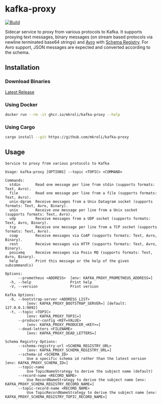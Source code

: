 # kafka-proxy

[![Build](https://github.com/mkroli/kafka-proxy/actions/workflows/build.yml/badge.svg)](https://github.com/mkroli/kafka-proxy/actions/workflows/build.yml)

Sidecar service to proxy from various protocols to Kafka.
It supports proxying text messages, binary messages (on stream based protocols via newline terminated base64 strings) and [Avro](https://avro.apache.org/) with [Schema Registry](https://docs.confluent.io/platform/current/schema-registry/index.html).
For Avro support, JSON messages are expected and converted according to the schema.

## Installation

### Download Binaries
[Latest Release](https://github.com/mkroli/kafka-proxy/releases/latest)

### Using Docker
```bash
docker run --rm -it ghcr.io/mkroli/kafka-proxy --help
```

### Using Cargo
```bash
cargo install --git https://github.com/mkroli/kafka-proxy
```

## Usage
```
Service to proxy from various protocols to Kafka

Usage: kafka-proxy [OPTIONS] --topic <TOPIC> <COMMAND>

Commands:
  stdin       Read one message per line from stdin (supports formats: Text, Avro).
  file        Read one message per line from a file (supports formats: Text, Avro).
  unix-dgram  Receive messages from a Unix Datagram socket (supports formats: Text, Avro, Binary).
  unix        Receive one message per line from a Unix socket (supports formats: Text, Avro).
  udp         Receive messages from a UDP socket (supports formats: Text, Avro, Binary).
  tcp         Receive one message per line from a TCP socket (supports formats: Text, Avro).
  coap        Receive messages via CoAP (supports formats: Text, Avro, Binary).
  rest        Receive messages via HTTP (supports formats: Text, Avro, Binary).
  posixmq     Receive messages via Posix MQ (supports formats: Text, Avro, Binary).
  help        Print this message or the help of the given subcommand(s)

Options:
      --prometheus <ADDRESS>  [env: KAFKA_PROXY_PROMETHEUS_ADDRESS=]
  -h, --help                  Print help
  -V, --version               Print version

Kafka Options:
  -b, --bootstrap-server <ADDRESS_LIST>
          [env: KAFKA_PROXY_BOOTSTRAP_SERVER=] [default: 127.0.0.1:9092]
  -t, --topic <TOPIC>
          [env: KAFKA_PROXY_TOPIC=]
      --producer-config <KEY=VALUE>
          [env: KAFKA_PROXY_PRODUCER_<KEY>=]
      --dead-letters <FILENAME>
          [env: KAFKA_PROXY_DEAD_LETTERS=]

Schema Registry Options:
      --schema-registry-url <SCHEMA_REGISTRY_URL>
          [env: KAFKA_PROXY_SCHEMA_REGISTRY_URL=]
      --schema-id <SCHEMA_ID>
          Use a specific schema id rather than the latest version [env: KAFKA_PROXY_SCHEMA_ID=]
      --topic-name
          Use TopicNameStrategy to derive the subject name (default)
      --record-name <RECORD_NAME>
          Use RecordNameStrategy to derive the subject name [env: KAFKA_PROXY_SCHEMA_REGISTRY_RECORD_NAME=]
      --topic-record-name <RECORD_NAME>
          Use TopicRecordNameStrategy to derive the subject name [env: KAFKA_PROXY_SCHEMA_REGISTRY_TOPIC_RECORD_NAME=]
```
